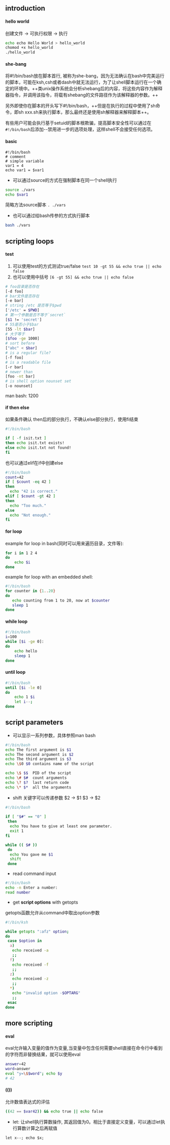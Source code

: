 ## introduction 

#### hello world
创建文件 -> 可执行权限 -> 执行
```bash
echo echo Hello World > hello_world
chomod +x hello_world
./hello_world
```

#### she-bang
将#!/bin/bash放在脚本首行, 被称为she-bang，因为无法确认在bash中完美运行的脚本，可能在ksh,csh或者dash中就无法运行，为了让shell脚本运行在一个确定的环境中。++类unix操作系统会分析shebang后的内容，将这些内容作为解释器指令，并调用该指令，将载有shebang的文件路径作为该解释器的参数。++

另外即使你在脚本的开头写下#!/bin/bash，++但是在执行的过程中使用了sh命令，即sh xxx.sh来执行脚本，那么最终还是使用sh解释器来解释脚本++。

有些用户可能会执行基于setuid的脚本根欺骗，提高脚本安全性可以通过在`#!/bin/bash`后添加--禁用进一步的选项处理，这样shell不会接受任何选项。

#### basic
```
#!/bin/bash
# comment
# simple variable
var1 = 4
echo var1 = $var1
```
- 可以通过source的方式在强制脚本在同一个shell执行
```bash
source ./vars
echo $var1
```
简略方法source脚本 `. ./vars`

- 也可以通过给bash传参的方式执行脚本
```bash
bash ./vars
```

## scripting loops 

#### test
1. 可以使用test的方式测试true/false `test 10 -gt 55 && echo true || echo false`
2. 也可以使用中括号 `[6 -gt 55] && echo true || echo false`

```bash
# foo目录是否存在
[-d foo] 
# bar文件是否存在
[-e bar]
# string /etc 是否等于$pwd
['/etc' = $PWD]
# 第一个参数是否不等于`secret`
[$1 != 'secret']
# 55是否小于$bar
[55 -lt $bar]
# 大于等于
[$foo -ge 1000]
# sort before
["abc" < $bar]
# is a regular file?
[-f foo]
# is a readable file
[-r bar]
# newer than
[foo -nt bar]
# is shell option nounset set
[-o nounset]
```

man bash: 1200

#### if then else 
如果条件确认 then后的部分执行，不确认else部分执行，使用fi结束
```bash
#!/bin/bash

if [ -f isit.txt ]
then echo isit.txt exists!
else echo isit.txt not found!
fi
```

也可以通过elif在if中创建else
```bash
#!/bin/bash
count=42
if [ $count -eq 42 ]
then
  echo "42 is correct."
elif [ $count -gt 42 ]
then
  echo "Too much."
else
  echo "Not enough."
fi
```

#### for loop
example for loop in bash(同时可以用来遍历目录，文件等):
```bash
for i in 1 2 4
do 
    echo $i
done
```

example for loop with an embedded shell:
```bash
#!/bin/bash
for counter in {1..20}
do
   echo counting from 1 to 20, now at $counter
   sleep 1
done
```

#### while loop
```bash
#!/bin/bash
i=100
while [$i -ge 0]:
do
    echo hello
    sleep 1
done
```

#### until loop
```bash
#!/bin/bash
until [$i -le 0]
do 
    echo 1 $i
    let i--;
done
```

## script parameters
- 可以显示一系列参数，具体参照man bash
```bash
#!/bin/bash
echo The first argument is $1
echo The second argument is $2
echo The third argument is $3
echo \$0 $0 contains name of the script

echo \$ $$  PID of the script
echo \# $#  count arguments
echo \? $?  last return code
echo \* $*  all the arguments
```

- shift 关键字可以传递参数 $2 -> $1 $3 -> $2
```bash
#!/bin/bash                                
                                          
if [ "$#" == "0" ] 
 then
  echo You have to give at least one parameter.
  exit 1
fi

while (( $# ))
 do
  echo You gave me $1
  shift
 done
```

- read command input
```bash
#!/bin/bash
echo -n Enter a number:
read number
``` 

- get **script options** with getopts

getopts函数允许从command中取出option参数
```bash
#!/bin/ksh

while getopts ":afz" option;
do
 case $option in
  a)
   echo received -a
   ;;
  f)
   echo received -f
   ;;
  z)
   echo received -z
   ;;
  *)
   echo "invalid option -$OPTARG" 
   ;;
 esac
done
```

## more scripting
#### eval
eval允许输入变量的值作为变量,当变量中包含任何需要shell直接在命令行中看到的字符而非替换结果，就可以使用eval
```bash
answer=42
word=answer
eval "y=\$$word"; echo $y
# 42
```

#### (())
允许数值表达式的评估
```bash
((42 == $var42)) && echo true || echo false
```
- let:  让shell执行算数操作, 其返回值为0。相比于直接定义变量，可以通过let执行算数计算之后再赋值
```
let x--; echo $x;
```
